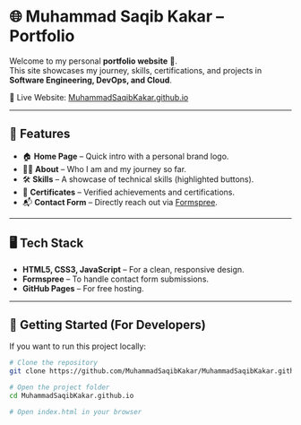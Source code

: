 # 🌐 Muhammad Saqib Kakar – Portfolio

Welcome to my personal **portfolio website** 🚀.  
This site showcases my journey, skills, certifications, and projects in **Software Engineering, DevOps, and Cloud**.  

🔗 Live Website: [MuhammadSaqibKakar.github.io](https://MuhammadSaqibKakar.github.io)  

---

## 📌 Features
- 🏠 **Home Page** – Quick intro with a personal brand logo.  
- 👨‍💻 **About** – Who I am and my journey so far.  
- 🛠 **Skills** – A showcase of technical skills (highlighted buttons).  
- 📜 **Certificates** – Verified achievements and certifications.  
- 📬 **Contact Form** – Directly reach out via [Formspree](https://formspree.io).  

---

## 🖥️ Tech Stack
- **HTML5, CSS3, JavaScript** – For a clean, responsive design.  
- **Formspree** – To handle contact form submissions.  
- **GitHub Pages** – For free hosting.  

---

## 🚀 Getting Started (For Developers)
If you want to run this project locally:

```bash
# Clone the repository
git clone https://github.com/MuhammadSaqibKakar/MuhammadSaqibKakar.github.io.git

# Open the project folder
cd MuhammadSaqibKakar.github.io

# Open index.html in your browser
